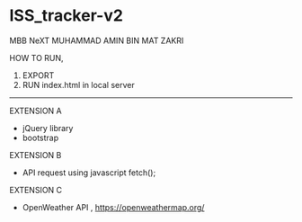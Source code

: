 # ISS_tracker-v2
 MBB NeXT
 MUHAMMAD AMIN BIN MAT ZAKRI

HOW TO RUN,
1. EXPORT 
2. RUN index.html in local server
-------------------------------------------------------------------------------------------------

EXTENSION A 
- jQuery library
- bootstrap

EXTENSION B
- API request using javascript fetch();

EXTENSION C
- OpenWeather API , https://openweathermap.org/
